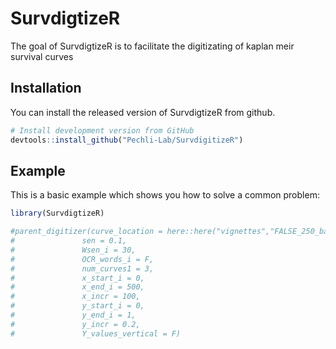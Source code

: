 
# SurvdigtizeR

<!-- badges: start -->
<!-- badges: end -->

The goal of SurvdigtizeR is to facilitate the digitizating of kaplan meir survival curves

## Installation

You can install the released version of SurvdigtizeR from github.

``` r
# Install development version from GitHub
devtools::install_github("Pechli-Lab/SurvdigitizeR")
```

## Example

This is a basic example which shows you how to solve a common problem:

``` r
library(SurvdigtizeR)

#parent_digitizer(curve_location = here::here("vignettes","FALSE_250_base_3.jpeg"),
#               sen = 0.1,
#               Wsen_i = 30,
#               OCR_words_i = F,
#               num_curves1 = 3,
#               x_start_i = 0,
#               x_end_i = 500,
#               x_incr = 100,
#               y_start_i = 0,
#               y_end_i = 1,
#               y_incr = 0.2,
#               Y_values_vertical = F)
```

